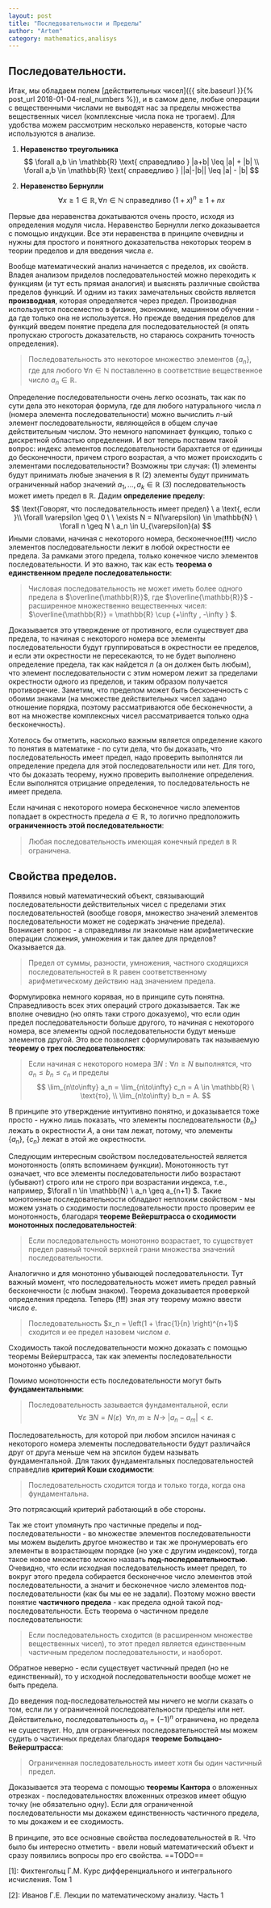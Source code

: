 ```yaml
---
layout: post
title: "Последовательности и Пределы"
author: "Artem"
category: mathematics,analisys
---
```


## Последовательности. 

Итак, мы обладаем полем [действительных чисел]({{ site.baseurl }}{% post_url 2018-01-04-real_numbers %}), и в самом деле, любые операции с вещественными числами не выводят нас за пределы множества вещественных чисел (комплексные числа пока не трогаем). Для удобства можем рассмотрим несколько неравенств, которые часто используются в анализе. 

1. **Неравенство треугольника**
   $$
   \forall a,b \in \mathbb{R} \text{ справедливо }  |a+b| \leq |a| + |b| \\
   \forall a,b \in \mathbb{R} \text{ справедливо }  ||a|-|b|| \leq |a| - |b|
   $$

2. **Неравенство Бернулли**
   $$
   \forall x \geq 1\in \mathbb{R}, \forall n \in \mathbb{N} \text{ справедливо }  (1+x)^{n} \geq 1+nx
   $$



Первые два неравенства докатываются очень просто, исходя из определения модуля числа. Неравенство Бернулли легко доказывается с помощью индукции. Все эти неравенства в принципе очевидны и нужны для простого и понятного доказательства некоторых теорем в теории пределов и для введения числа  $e$.  

Вообще математический анализ начинается с пределов, их свойств. Владея анализом приделов последовательностей можно переходить к функциям (и тут есть прямая аналогия) и выяснять различные свойства пределов функций. И одним из таких замечательных свойств является **производная**, которая определяется через предел. Производная используется повсеместно в физике, экономике, машинном обучении - да где только она не используется.  Но прежде введения пределов для функций введем понятие предела для последовательностей (я опять пропускаю строгость доказательств, но стараюсь сохранить точность определения). 

> Последовательность это некоторое множество элементов $\{a_n\}​$, где для любого $\forall n \in \mathbb{N}​$ поставленно в соответствие вещественное число $a_n \in \mathbb{R}​$. 

Определение последовательности очень легко осознать, так как по сути дела это некоторая формула, где для любого натурального числа $n$ (номера элемента последовательности) можно вычислить $n$-ый элемент последовательности, являющейся в общем случае действительным числом. Это немного напоминает функцию, только с дискретной областью определения. И вот теперь поставим такой вопрос: индекс элементов последовательности барахтается от единицы до бесконечности, причем строго возрастая, а что может происходить с элементами последовательности? Возможны три случая: (1) элементы будут принимать любые значения в $\mathbb{R}$ (2) элементы будут принимать ограниченный набор значений ${a_1, …, a_k} \in \mathbb{R}$ (3) последовательность может иметь предел в $\mathbb{R}$. Дадим **определение пределу**: 
$$
\text{Говорят, что последовательность имеет предел} \ a \text{, если }\\
\forall \varepsilon \geq 0 \ \ \exists N = N(\varepsilon) \in \mathbb{N} \ \forall n \geq N \ a_n \in U_{\varepsilon}(a) 
$$
Иными словами, начиная с некоторого номера, бесконечное(**!!!**) число элементов последовательности лежит в любой окрестности ее предела. За рамками этого предела, только конечное число элементов последовательности. И это важно, так как есть **теорема о единственном пределе последовательности**: 

> Числовая последовательность не может иметь более одного предела в $\overline{\mathbb{R}}$, где $\overline{\mathbb{R}}$ - расширенное множественно вещественных чисел:  $\overline{\mathbb{R}} = \mathbb{R} \cup \{+\infty , -\infty \} $.

Доказывается это утверждение от противного, если существует два предела, то начиная с некоторого номера все элементы последовательности будут группироваться в окрестности ее пределов, и если эти окрестности не пересекаются, то не будет выполнено определение предела, так как найдется $n$ (а он должен быть любым), что элемент последовательности с этим номером лежит за пределами окрестности одного из пределов, и таким образом получается противоречие.  Заметим, что пределом может быть бесконечность с обоими знаками (на множестве действительных чисел задано отношение порядка, поэтому рассматриваются обе бесконечности, а вот на множестве комплексных чисел рассматривается только одна бесконечность). 

Хотелось бы отметить, насколько важным является определение какого то понятия в математике - по сути дела, что бы доказать, что последовательность имеет предел, надо проверить выполнятся ли определение предела для этой последовательности или нет. Для того, что бы доказать теорему, нужно проверить выполнение определения. Если выполнятся отрицание определения, то последовательность не имеет предела. 

Если начиная с некоторого номера бесконечное число элементов попадает в окрестность предела $a \in \mathbb{R}$, то логично предположить **ограниченность этой последовательности**: 

> Любая последовательность имеющая конечный предел в $\mathbb{R}$ ограничена. 

## Свойства пределов. 

Появился новый математический объект, связывающий последовательности действительных чисел с пределами этих последовательностей (вообще говоря, множество значений элементов последовательности может не содержать значение предела). Возникает вопрос - а справедливы ли знакомые нам арифметические операции сложения, умножения и так далее для пределов? Оказывается да. 

> Предел от суммы, разности, умножения, частного сходящихся последовательностей в $\mathbb{R}$  равен соответственному арифметическому действию над значением предела.   

Формулировка немного корявая, но в принципе суть понятна. Справедливость всех этих операций строго доказывается. Так же вполне очевидно (но опять таки строго доказуемо), что если один предел последовательности больше другого, то начиная с некоторого номера, все элементы одной последовательности будут меньше элементов другой. Это все позволяет сформулировать так называемую **теорему о трех последовательностях**:

> Если начиная с некоторого номера  $\exists N: \forall n \geq N$ выполнятся, что $a_n \leq b_n \leq c_n$ и пределы 
> $$
> \lim_{n\to\infty} a_n = \lim_{n\to\infty} c_n = A \in \mathbb{R} \ \text{то}, \\
> \lim_{n\to\infty} b_n = A.
> $$
>

В принципе это утверждение интуитивно понятно, и доказывается тоже просто - нужно лишь показать, что элементы последовательности $\{b_n\}$ лежать в окрестности $A$, а они там лежат, потому, что элементы $\{a_n\},\ \{c_n\}$ лежат в этой же окрестности. 

Следующим интересным свойством последовательностей является монотонность (опять вспоминаем функции). Монотонность тут означает, что все элементы последовательности либо возрастают (убывают) строго или не строго при возрастании индекса, т.е., например,  $\forall n \in \mathbb{N} \ a_n \geq a_{n+1} $. Такие монотонные последовательности обладают неплохим свойством - мы можем узнать о сходимости последовательности просто проверим ее монотонность, благодаря **теореме Вейерштрасса о сходимости монотонных последовательностей**: 

>  Если последовательность монотонно возрастает, то существует предел равный точной верхней грани множества значений последовательности.  

Аналогично и для монотонно убывающей последовательности. Тут важный момент, что последовательность может иметь предел равный бесконечности (с любым знаком). Теорема доказывается проверкой определения предела. Теперь (**!!!**) зная эту теорему можно ввести число $e$. 

> Последовательность $x_n = \left(1 + \frac{1}{n}  \right)^{n+1}$ сходится и ее предел назовем числом $e$. 

Сходимость такой последовательности можно доказать с помощью теоремы Вейерштрасса, так как элементы последовательности монотонно убывают. 

Помимо монотонности есть последовательности могут быть **фундаментальными**: 

> Последовательность зазывается фундаментальной, если 
> $$
> \forall \varepsilon \ \exists N = N(\varepsilon) \ \ \forall n,m \geq N  \to\ |a_n - a_m| < \varepsilon.
> $$
>

Последовательность, для которой при любом эпсилон начиная с некоторого номера элементы последовательности будут различайся друг от друга меньше чем на эпсилон будем называть фундаментальной. Для таких фундаментальных последовательностей справедлив **критерий Коши сходимости**: 

> Последовательность сходится тогда и только тогда, когда она фундаментальна. 

Это потрясающий критерий работающий в обе стороны. 



Так же стоит упомянуть про частичные пределы и под-последовательности - во множестве элементов последовательности мы можем выделить другое множество и так же пронумеровать его элементы в возрастающем порядке (но уже с другим индексом), тогда такое новое множество можно назвать **под-последовательностью**.  Очевидно, что если исходная последовательность имеет предел, то вокруг этого предела собирается бесконечное число элементов этой последовательности, а значит и бесконечное число элементов под-последовательности (как бы мы ее не задали). Поэтому можно ввести понятие **частичного предела** - как предела одной такой под-последовательности. Есть теорема о частичном пределе последовательности: 

> Если последовательность сходится (в расширенном множестве вещественных чисел), то этот предел является единственным частичным пределом последовательности, и наоборот. 

Обратное неверно - если существует частичный предел (но не единственный), то у исходной последовательности вообще может не быть предела. 

До введения под-последовательностей мы ничего не могли сказать о том, если ли у ограниченной последовательности пределы или нет. Действительно, последовательность $a_n = (-1)^n$ ограничена, но предела не существует. Но, для ограниченных последовательностей мы можем судить о частичных пределах благодаря **теореме Больцано-Вейерштрасса**: 

> Ограниченная последовательность имеет хотя бы один частичный предел. 

Доказывается эта теорема с помощью **теоремы Кантора** о вложенных отрезках - последовательностях вложенных отрезков имеет общую точку (не обязательно одну). Если для ограниченной последовательности мы докажем единственность частичного предела, то мы докажем и ее сходимость. 

В принципе, это все основные свойства последовательностей в $\mathbb{R}$. Что было бы интересно отметить - ввели новый математический объект и сразу появились вопросы про его свойства. ==TODO==





[1]: Фихтенгольц Г.М. Курс дифференциального и интегрального исчисления. Том 1

[2]: Иванов Г.Е. Лекции по математическому анализу. Часть 1